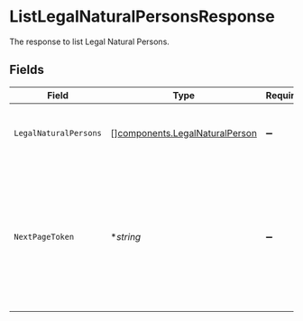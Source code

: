 # ListLegalNaturalPersonsResponse

The response to list Legal Natural Persons.


## Fields

| Field                                                                                                                          | Type                                                                                                                           | Required                                                                                                                       | Description                                                                                                                    | Example                                                                                                                        |
| ------------------------------------------------------------------------------------------------------------------------------ | ------------------------------------------------------------------------------------------------------------------------------ | ------------------------------------------------------------------------------------------------------------------------------ | ------------------------------------------------------------------------------------------------------------------------------ | ------------------------------------------------------------------------------------------------------------------------------ |
| `LegalNaturalPersons`                                                                                                          | [][components.LegalNaturalPerson](../../models/components/legalnaturalperson.md)                                               | :heavy_minus_sign:                                                                                                             | The list of available legal natural persons                                                                                    |                                                                                                                                |
| `NextPageToken`                                                                                                                | **string*                                                                                                                      | :heavy_minus_sign:                                                                                                             | A token, which can be sent as `page_token` to retrieve the next page. If this field is omitted, there are no subsequent pages. | AbTYnwAkMjIyZDNjYTAtZmVjZS00N2Q5LTgyMDctNzI3MDdkMjFiZ3hh                                                                       |